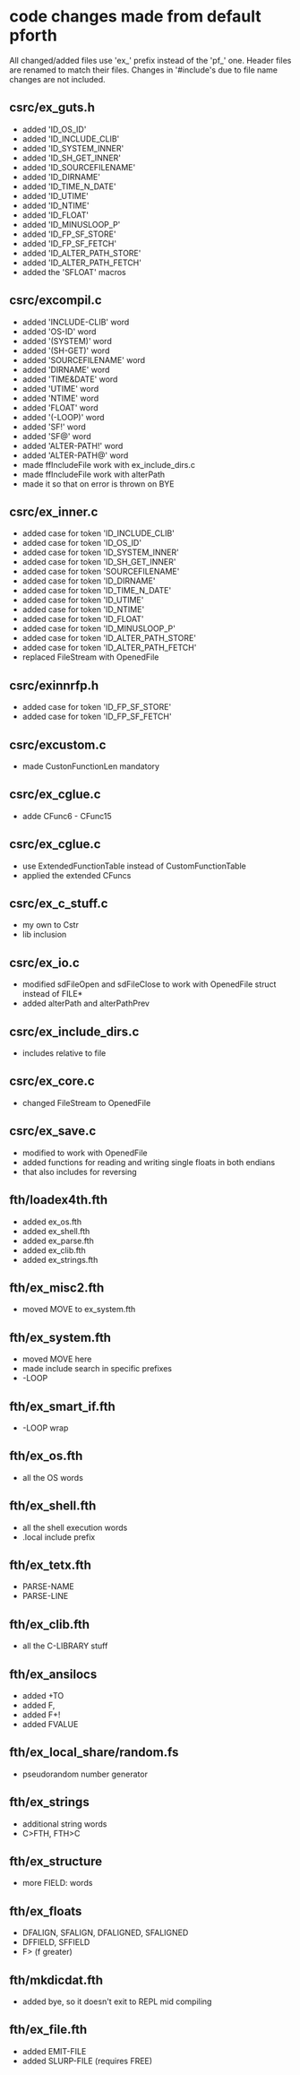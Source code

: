 # code changes made from default pforth

All changed/added files use 'ex_' prefix instead of the 'pf_' one.
Header files are renamed to match their files.
Changes in '#include's due to file name changes are not included.

## csrc/ex_guts.h
- added 'ID_OS_ID'
- added 'ID_INCLUDE_CLIB'
- added 'ID_SYSTEM_INNER'
- added 'ID_SH_GET_INNER'
- added 'ID_SOURCEFILENAME'
- added 'ID_DIRNAME'
- added 'ID_TIME_N_DATE'
- added 'ID_UTIME'
- added 'ID_NTIME'
- added 'ID_FLOAT'
- added 'ID_MINUSLOOP_P'
- added 'ID_FP_SF_STORE'
- added 'ID_FP_SF_FETCH'
- added 'ID_ALTER_PATH_STORE'
- added 'ID_ALTER_PATH_FETCH'
- added the 'SFLOAT' macros

## csrc/excompil.c
- added 'INCLUDE-CLIB' word
- added 'OS-ID' word
- added '(SYSTEM)' word
- added '(SH-GET)' word
- added 'SOURCEFILENAME' word
- added 'DIRNAME' word
- added 'TIME&DATE' word
- added 'UTIME' word
- added 'NTIME' word
- added 'FLOAT' word
- added '(-LOOP)' word
- added 'SF!' word
- added 'SF@' word
- added 'ALTER-PATH!' word
- added 'ALTER-PATH@' word
- made ffIncludeFile work with ex_include_dirs.c
- made ffIncludeFile work with alterPath
- made it so that on error is thrown on BYE

## csrc/ex_inner.c
- added case for token 'ID_INCLUDE_CLIB'
- added case for token 'ID_OS_ID'
- added case for token 'ID_SYSTEM_INNER'
- added case for token 'ID_SH_GET_INNER'
- added case for token 'SOURCEFILENAME'
- added case for token 'ID_DIRNAME'
- added case for token 'ID_TIME_N_DATE'
- added case for token 'ID_UTIME'
- added case for token 'ID_NTIME'
- added case for token 'ID_FLOAT'
- added case for token 'ID_MINUSLOOP_P'
- added case for token 'ID_ALTER_PATH_STORE'
- added case for token 'ID_ALTER_PATH_FETCH'
- replaced FileStream with OpenedFile

## csrc/exinnrfp.h
- added case for token 'ID_FP_SF_STORE'
- added case for token 'ID_FP_SF_FETCH'

## csrc/excustom.c
- made CustonFunctionLen mandatory

## csrc/ex_cglue.c
- adde CFunc6 - CFunc15

## csrc/ex_cglue.c
- use ExtendedFunctionTable instead of CustomFunctionTable
- applied the extended CFuncs

## csrc/ex_c_stuff.c
- my own to Cstr
- lib inclusion

## csrc/ex_io.c
- modified sdFileOpen and sdFileClose to work with OpenedFile struct instead of FILE*
- added alterPath and alterPathPrev

## csrc/ex_include_dirs.c
- includes relative to file

## csrc/ex_core.c
- changed FileStream to OpenedFile

## csrc/ex_save.c
- modified to work with OpenedFile
- added functions for reading and writing single floats in both endians
- that also includes for reversing

## fth/loadex4th.fth
- added ex_os.fth
- added ex_shell.fth
- added ex_parse.fth
- added ex_clib.fth
- added ex_strings.fth

## fth/ex_misc2.fth
- moved MOVE to ex_system.fth

## fth/ex_system.fth
- moved MOVE here
- made include search in specific prefixes
- -LOOP

## fth/ex_smart_if.fth
- -LOOP wrap

## fth/ex_os.fth
- all the OS words

## fth/ex_shell.fth
- all the shell execution words
- .local include prefix

## fth/ex_tetx.fth
- PARSE-NAME
- PARSE-LINE

## fth/ex_clib.fth
- all the C-LIBRARY stuff

## fth/ex_ansilocs
- added +TO
- added F,
- added F+!
- added FVALUE

## fth/ex_local_share/random.fs
- pseudorandom number generator

## fth/ex_strings
- additional string words
- C>FTH, FTH>C

## fth/ex_structure
- more FIELD: words

## fth/ex_floats
- DFALIGN, SFALIGN, DFALIGNED, SFALIGNED
- DFFIELD, SFFIELD
- F> (f greater)

## fth/mkdicdat.fth
- added bye, so it doesn't exit to REPL mid compiling

## fth/ex_file.fth
- added EMIT-FILE
- added SLURP-FILE (requires FREE)
